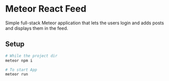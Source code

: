 # Meteor React Feed

Simple full-stack Meteor application that lets the users login and adds posts and displays them in the feed.

## Setup

```bash
# While the project dir
meteor npm i

# To start App
meteor run

```

